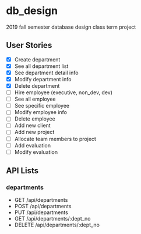 # db_design

2019 fall semester database design class term project

## User Stories

- [x] Create department
- [x] See all department list
- [x] See department detail info
- [x] Modify department info
- [x] Delete department
- [ ] Hire employee (executive, non_dev, dev)
- [ ] See all employee
- [ ] See specific employee
- [ ] Modify employee info
- [ ] Delete employee
- [ ] Add new client
- [ ] Add new project
- [ ] Allocate team members to project
- [ ] Add evaluation
- [ ] Modify evaluation

## API Lists

### departments

- GET /api/departments
- POST /api/departments
- PUT /api/departments
- GET /api/departments/:dept_no
- DELETE /api/departments/:dept_no
